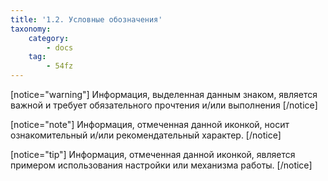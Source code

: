 ```yaml
---
title: '1.2. Условные обозначения'
taxonomy:
    category:
        - docs
    tag:
        - 54fz
---
```


[notice="warning"]
Информация, выделенная данным знаком, является важной и требует обязательного прочтения и/или выполнения
[/notice]

[notice="note"]
Информация, отмеченная данной иконкой, носит ознакомительный и/или рекомендательный характер.
[/notice]

[notice="tip"]
Информация, отмеченная данной иконкой, является примером использования настройки или механизма работы.
[/notice]
